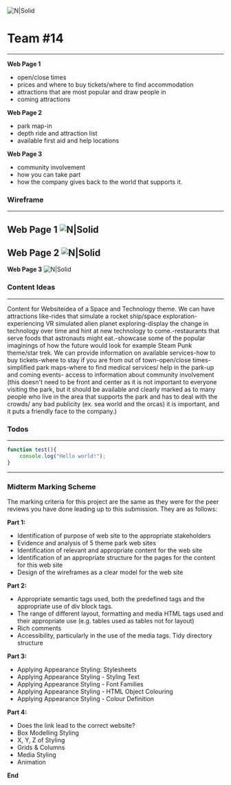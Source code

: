![N|Solid](https://london.ac.uk/sites/default/files/logo.png)
# Team #14
---
**Web Page 1**
- open/close times
- prices and where to buy tickets/where to find accommodation
- attractions that are most popular and draw people in
- coming attractions

**Web Page 2**
- park map-in
- depth ride and attraction list
- available first aid and help locations

**Web Page 3**
- community involvement
- how you can take part
- how the company gives back to the world that supports it.

### Wireframe
---
**Web Page 1**
![N|Solid](https://animaloutfit.com/wp-content/uploads/2019/12/3-page-wireframe-with-html-1-scaled.png)
---
**Web Page 2**
![N|Solid](https://animaloutfit.com/wp-content/uploads/2019/12/3-page-wireframe-with-html-2-scaled.png)
---
**Web Page 3**
![N|Solid](https://animaloutfit.com/wp-content/uploads/2019/12/3-page-wireframe-with-html-3-scaled.png)
### Content Ideas
---
Content for Websiteidea of a Space and Technology theme. We can have attractions like-rides that simulate a rocket ship/space exploration-experiencing VR simulated alien planet exploring-display the change in technology over time and hint at new technology to come.-restaurants that serve foods that astronauts might eat.-showcase some of the popular imaginings of how the future would look for example Steam Punk theme/star trek. We can provide information on available services-how to buy tickets-where to stay if you are from out of town-open/close times-simplified park maps-where to find medical services/ help in the park-up and coming events- access to information about community involvement (this doesn't need to be front and center as it is not important to everyone visiting the park, but it should be available and clearly marked as to many people who live in the area that supports the park and has to deal with the crowds/ any bad publicity (ex. sea world and the orcas) it is important, and it puts a friendly face to the company.)

### Todos
---
```javascript
function test(){
	console.log("Hello world!");
}
```
---
### Midterm Marking Scheme
The marking criteria for this project are the same as they were for the peer reviews you have done leading up to this submission. They are as follows:

**Part 1:**

- Identification of purpose of web site to the appropriate stakeholders
- Evidence and analysis of 5 theme park web sites
- Identification of relevant and appropriate content for the web site
- Identification of an appropriate structure for the pages for the content for this web site
- Design of the wireframes as a clear model for the web site

**Part 2:**

- Appropriate semantic tags used, both the predefined tags and the appropriate use of div block tags.
- The range of different layout, formatting and media HTML tags used and their appropriate use (e.g. tables used as tables not for layout)
- Rich comments
- Accessibility, particularly in the use of the media tags. Tidy directory structure

**Part 3:**

- Applying Appearance Styling: Stylesheets
- Applying Appearance Styling - Styling Text
- Applying Appearance Styling - Font Families
- Applying Appearance Styling - HTML Object Colouring
- Applying Appearance Styling - Colour Definition

**Part 4:**

- Does the link lead to the correct website?
- Box Modelling Styling
- X, Y, Z of Styling
- Grids & Columns
- Media Styling
- Animation

**End**
